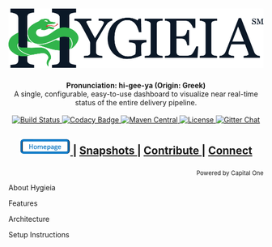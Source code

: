 <h1 align="center"><img width="650" src="/images/hygieia_b.png"></h1>

<div align="center">
  <strong>Pronunciation: hi-gee-ya (Origin: Greek)</strong>
</div>
<div align="center">
  A single, configurable, easy-to-use dashboard to visualize near real-time status of the entire delivery pipeline.
</div>

<br />

<div align="center">
  <!-- Build Status -->
  <a href="https://travis-ci.org/capitalone/Hygieia.svg?branch=master">
    <img src="https://travis-ci.org/capitalone/Hygieia.svg?branch=master"
      alt="Build Status" />
  </a>
  <!-- Codacy Badge -->
  <a href="https://www.codacy.com/app/amit-mawkin/Hygieia">
    <img src="https://api.codacy.com/project/badge/grade/de1a2a557f8e458e9a959be8c2e7fcba"
      alt="Codacy Badge" />
  </a>
  <!-- Maven Central -->
  <a href="http://search.maven.org/#search%7Cga%7C1%7Ccapitalone">
    <img src="https://img.shields.io/maven-central/v/com.capitalone.dashboard/Hygieia.svg"
      alt="Maven Central" />
  </a>
  <!-- License -->
  <a href="https://www.apache.org/licenses/LICENSE-2.0">
    <img src="https://img.shields.io/badge/license-Apache%202-blue.svg"
      alt="License" />
  </a>
  <!-- Gitter Chat -->
  <a href="https://gitter.im/capitalone/Hygieia?utm_source=badge&utm_medium=badge&utm_campaign=pr-badge&utm_content=badge">
    <img src="https://badges.gitter.im/Join%20Chat.svg"
      alt="Gitter Chat" />
  </a>
</div>

<div align="center">
  <h2>
    <a href="https://developer.capitalone.com/opensource-projects/hygieia/">
      <img src="./images/Homepage.PNG" alt="Homepage" width="100">
    </a>
    <span>| </span>
    <!--<a href="#">
      Setup Hygieia
    </a>
    <span> | </span> -->
    <a href="#">
      Snapshots
    </a>
    <span> | </span>
    <a href="#">
      Contribute
    </a>
    <span> | </span>
    <a href="http://www.capitalone.io/Hygieia/contact.html">
      Connect
    </a>
  </h2>
</div>

<div align="right">
  <sub>Powered by Capital One
  <a href="#">
  </a>
</div>

About Hygieia

Features

Architecture

Setup Instructions

